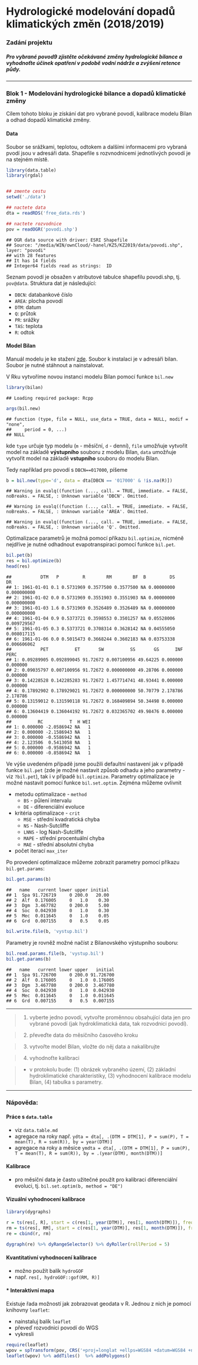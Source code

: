 Hydrologické modelování dopadů klimatických změn (2018/2019)
================

### Zadání projektu

##### Pro vybrané povod9 zjistěte očekávané změny hydrologické bilance a vyhodnoťte účinek opatření v podobě vodní nádrže a zvýšení retence půdy.

-----

### Blok 1 - Modelování hydrologické bilance a dopadů klimatické změny

Cílem tohoto bloku je získání dat pro vybrané povodí, kalibrace modelu
Bilan a odhad dopadů klimatické změny.

#### Data

Soubor se srážkami, teplotou, odtokem a dalšími informacemi pro vybraná
pvodí jsou v adresáři data. Shapefile s rozvnodnicemi jednotlivých
povodí je na stejném místě.

``` r
library(data.table)
library(rgdal)


## zmente cestu
setwd('./data')

## nactete data
dta = readRDS('free_data.rds')

## nactete rozvodnice
pov = readOGR('povodi.shp')
```

    ## OGR data source with driver: ESRI Shapefile 
    ## Source: "/media/WIN/ownCloud/-hanel/KZ5/KZ2019/data/povodi.shp", layer: "povodi"
    ## with 28 features
    ## It has 14 fields
    ## Integer64 fields read as strings:  ID

Seznam povodí je obsažen v atributové tabulce shapefilu povodi.shp, tj.
`pov@data`. Struktura dat je následující:

  - `DBCN`: databankové číslo
  - `AREA`: plocha povodí
  - `DTM`: datum
  - `Q`: průtok
  - `PR`: srážky
  - `TAS`: teplota
  - `R`: odtok

#### Model Bilan

Manuál modelu je ke stažení
[zde](http://bilan.vuv.cz/bilan/wp-content/uploads/2015/03/bilan_man_cs_2015-06-23.pdf).
Soubor k instalaci je v adresáři bilan. Soubor je nutné stáhnout a
nainstalovat.

V Rku vytvoříme novou instanci modelu Bilan pomocí funkce
    `bil.new`

``` r
library(bilan)
```

    ## Loading required package: Rcpp

``` r
args(bil.new)
```

    ## function (type, file = NULL, use_data = TRUE, data = NULL, modif = "none", 
    ##     period = 0, ...) 
    ## NULL

kde `type` určuje typ modelu (`m` - měsíční, `d` - denní), `file`
umožňuje vytvořit model na základě **výstupního** souboru z modelu
Bilan, `data` umožňuje vytvořit model na základě **vstupního** souboru
do modelu Bilan.

Tedy například pro povodí s `DBCN==017000`,
    píšeme

``` r
b = bil.new(type='d', data = dta[DBCN == '017000' & !is.na(R)])
```

    ## Warning in evalq((function (..., call. = TRUE, immediate. = FALSE, noBreaks. = FALSE, : Unknown variable 'DBCN'. Omitted.

    ## Warning in evalq((function (..., call. = TRUE, immediate. = FALSE, noBreaks. = FALSE, : Unknown variable 'AREA'. Omitted.

    ## Warning in evalq((function (..., call. = TRUE, immediate. = FALSE, noBreaks. = FALSE, : Unknown variable 'Q'. Omitted.

Optimalizace parametrů je možná pomocí příkazu `bil.optimize`, nicméně
nejdříve je nutné odhadnout evapotranspiraci pomocí funkce `bil.pet`.

``` r
bil.pet(b)
res = bil.optimize(b)
head(res)
```

    ##           DTM   P         R        RM        BF  B         DS          DR
    ## 1: 1961-01-01 0.1 0.5731969 0.3577500 0.3577500 NA 0.00000000 0.000000000
    ## 2: 1961-01-02 0.0 0.5731969 0.3551903 0.3551903 NA 0.00000000 0.000000000
    ## 3: 1961-01-03 1.6 0.5731969 0.3526489 0.3526489 NA 0.00000000 0.000000000
    ## 4: 1961-01-04 0.9 0.5373721 0.3598553 0.3501257 NA 0.05528006 0.009729567
    ## 5: 1961-01-05 0.3 0.5373721 0.3708314 0.3628142 NA 0.04555050 0.008017115
    ## 6: 1961-01-06 0.0 0.5015473 0.3668244 0.3602183 NA 0.03753338 0.006606062
    ##           PET          ET       SW          SS       GS      INF     PERC
    ## 1: 0.09289905 0.092899045 91.72672 0.007100956 49.64225 0.000000 0.000000
    ## 2: 0.09035797 0.007100956 91.72672 0.000000000 49.28706 0.000000 0.000000
    ## 3: 0.14228528 0.142285283 91.72672 1.457714741 48.93441 0.000000 0.000000
    ## 4: 0.17892902 0.178929021 91.72672 0.000000000 50.70779 2.178786 2.178786
    ## 5: 0.13159012 0.131590118 91.72672 0.168409894 50.34498 0.000000 0.000000
    ## 6: 0.13604419 0.136044192 91.72672 0.032365702 49.98476 0.000000 0.000000
    ##          RC          T  H WEI
    ## 1: 0.000000 -2.0586942 NA   1
    ## 2: 0.000000 -2.1586943 NA   1
    ## 3: 0.000000 -0.5586942 NA   1
    ## 4: 2.123506  0.5413058 NA   1
    ## 5: 0.000000 -0.9586942 NA   1
    ## 6: 0.000000 -0.8586942 NA   1

Ve výše uvedeném případě jsme použili defaultní nastavení jak v případě
funkce `bil.pet` (zde je možné nastavit způsob odhadu a jeho parametry -
viz `?bil.pet`), tak i v případě `bil.optimize`. Parametry optimalizace
je možné nastavit pomocí funkce `bil.set.optim`. Zejména můžeme ovlivnit

  - metodu optimalizace - `method`
      - `BS` - půlení intervalu
      - `DE` - diferenciální evoluce
  - kritéria optimalizace - `crit`
      - `MSE` - střední kvadratická chyba
      - `NS` - Nash-Sutcliffe
      - `LNNS` - log Nash-Sutcliffe
      - `MAPE` - střední procentuální chyba
      - `MAE` - střední absolutní chyba
  - počet iterací `max_iter`

Po provedení optimalizace můžeme zobrazit parametry pomocí příkazu
`bil.get.params`:

``` r
bil.get.params(b)
```

    ##   name   current lower upper initial
    ## 1  Spa 91.726719     0 200.0   20.00
    ## 2  Alf  0.176005     0   1.0    0.30
    ## 3  Dgm  3.467782     0 200.0    5.00
    ## 4  Soc  0.042930     0   1.0    0.30
    ## 5  Mec  0.011645     0   1.0    0.05
    ## 6  Grd  0.007155     0   0.5    0.05

``` r
bil.write.file(b, 'vystup.bil')
```

Parametry je rovněž možné načíst z Bilanovského výstupního souboru:

``` r
bil.read.params.file(b, 'vystup.bil')
bil.get.params(b)
```

    ##   name   current lower upper   initial
    ## 1  Spa 91.726700     0 200.0 91.726700
    ## 2  Alf  0.176005     0   1.0  0.176005
    ## 3  Dgm  3.467780     0 200.0  3.467780
    ## 4  Soc  0.042930     0   1.0  0.042930
    ## 5  Mec  0.011645     0   1.0  0.011645
    ## 6  Grd  0.007155     0   0.5  0.007155

-----

> 1.  vyberte jedno povodí, vytvořte proměnnou obsahující data jen pro
>     vybrané povodí (jak hydroklimatická data, tak rozvodnici povodí).

> 2.  převeďte data do měsíčního časového kroku

> 3.  vytvořte model Bilan, vložte do něj data a nakalibrujte

> 4.  vyhodnoťte kalibraci

>   - v protokolu bude: (1) obrázek vybraného území, (2) základní
>     hydroklimatické charakteristiky, (3) vyhodnocení kalibrace modelu
>     Bilan, (4) tabulka s parametry.

-----

### Nápověda:

#### Práce s `data.table`

  - viz `data.table.md`
  - agregace na roky např. `ydta = dta[, .(DTM = DTM[1], P = sum(P), T =
    mean(T), R = sum(R)), by = year(DTM)]`
  - agregace na roky a měsíce `ymdta = dta[, .(DTM = DTM[1], P = sum(P),
    T = mean(T), R = sum(R)), by = .(year(DTM), month(DTM))]`

#### Kalibrace

  - pro měsíční data je často užitečné použít pro kalibraci
    diferenciální evoluci, tj. `bil.set.optim(b, method = "DE")`

#### Vizuální vyhodnocení kalibrace

``` r
library(dygraphs)

r = ts(res[, R], start = c(res[1, year(DTM)], res[1, month(DTM)]), frequency = 12 )
rm = ts(res[, RM], start = c(res[1, year(DTM)], res[1, month(DTM)]), frequency = 12 )
re = cbind(r, rm)

dygraph(re) %>% dyRangeSelector() %>% dyRoller(rollPeriod = 5)
```

#### Kvantitativní vyhodnocení kalibrace

  - možno použít balík `hydroGOF`
  - např. `res[, hydroGOF::gof(RM, R)]`

#### \* Interaktivní mapa

Existuje řada možností jak zobrazovat geodata v R. Jednou z nich je
pomocí knihovny `leaflet`:

  - nainstaluj balík `leaflet`
  - převeď rozvodnici povodí do WGS
  - vykresli

<!-- end list -->

``` r
require(leaflet)
wpov = spTransform(pov, CRS('+proj=longlat +ellps=WGS84 +datum=WGS84 +no_defs '))
leaflet(wpov) %>% addTiles()  %>% addPolygons()
```
